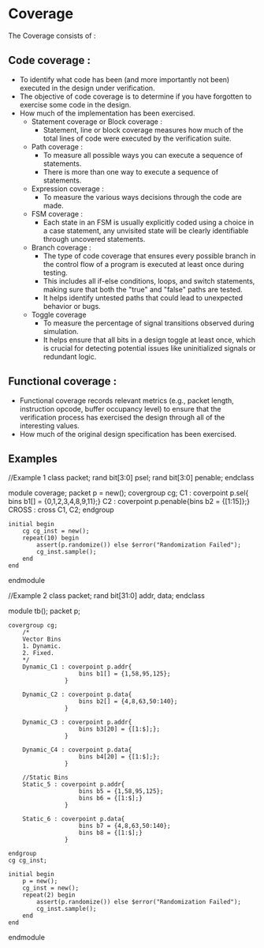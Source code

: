 # Coverage

The Coverage consists of : 

## Code coverage :
- To identify what code has been (and more importantly not been) executed in the design under verification.
- The objective of code coverage is to determine if you have forgotten to exercise some code in the design.
- How much of the implementation has been exercised.
  - Statement coverage or Block coverage :
    - Statement, line or block coverage measures how much of the total lines of code were executed by the verification suite. 
  - Path coverage :
    - To measure all possible ways you can execute a sequence of statements.
    - There is more than one way to execute a sequence of statements.
  - Expression coverage :
    - To measure the various ways decisions through the code are made.
  - FSM coverage :
    - Each state in an FSM is usually explicitly coded using a choice in a case statement, any unvisited state will be clearly identifiable through uncovered statements.
  - Branch coverage :
    - The type of code coverage that ensures every possible branch in the control flow of a program is executed at least once during testing.
    - This includes all if-else conditions, loops, and switch statements, making sure that both the "true" and "false" paths are tested.
    - It helps identify untested paths that could lead to unexpected behavior or bugs. 
  - Toggle coverage
    - To measure the percentage of signal transitions observed during simulation.
    - It helps ensure that all bits in a design toggle at least once, which is crucial for detecting potential issues like uninitialized signals or redundant logic.

## Functional coverage :
- Functional coverage records relevant metrics (e.g., packet length, instruction opcode, buffer occupancy level) to ensure that the verification process has exercised the design through all of the interesting values.
- How much of the original design specification has been exercised.


## Examples
//Example 1
class packet;
	rand bit[3:0] psel;
	rand bit[3:0] penable;
endclass

module coverage;
	packet p = new();
	covergroup cg;
      C1	: coverpoint p.sel{ bins b1[] = {0,1,2,3,4,8,9,11};}
      C2	: coverpoint p.penable{bins b2 = {[1:15]};}
	  CROSS : cross C1, C2;
    endgroup
  
	initial begin
		cg cg_inst = new();
		repeat(10) begin
			assert(p.randomize()) else $error("Randomization Failed");
			cg_inst.sample();
		end
	end
	
endmodule

//Example 2
class packet;
	rand bit[31:0] addr, data;
endclass

module tb();
	packet p;
	
	covergroup cg;
	    /*
		Vector Bins
		1. Dynamic.
		2. Fixed.
		*/
		Dynamic_C1 : coverpoint p.addr{
						bins b1[] = {1,58,95,125};
					}
			 
		Dynamic_C2 : coverpoint p.data{
						bins b2[] = {4,8,63,50:140};
					}
		
		Dynamic_C3 : coverpoint p.addr{
						bins b3[20] = {[1:$];};
					}
			
		Dynamic_C4 : coverpoint p.data{
						bins b4[20] = {[1:$];};
					}
			
		//Static Bins
		Static_5 : coverpoint p.addr{
						bins b5 = {1,58,95,125};
						bins b6 = {[1:$];}
					}
					
		Static_6 : coverpoint p.data{
						bins b7 = {4,8,63,50:140};
						bins b8 = {[1:$];}
					}
		
	endgroup
	cg cg_inst;
	
	initial begin
		p = new();
		cg_inst = new();
		repeat(2) begin
			assert(p.randomize()) else $error("Randomization Failed");
			cg_inst.sample();
		end
	end
	
endmodule




